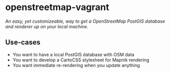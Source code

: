 # openstreetmap-vagrant
*An easy, yet customizeable, way to get a OpenStreetMap PostGIS database and renderer up on your local machine.*

## Use-cases

* You want to have a local PostGIS database with OSM data
* You want to develop a CartoCSS stylesheet for Mapnik rendering
* You want immediate re-rendering when you update anything
